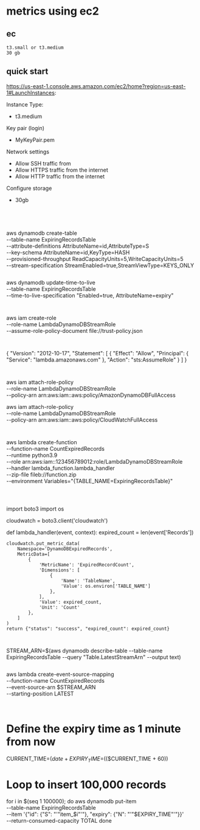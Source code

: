 # metrics using ec2
## ec

```
t3.small or t3.medium
30 gb
```


## quick start

https://us-east-1.console.aws.amazon.com/ec2/home?region=us-east-1#LaunchInstances:

Instance Type:
   - t3.medium

Key pair (login) 
   - MyKeyPair.pem

Network settings
  - Allow SSH traffic from
  - Allow HTTPS traffic from the internet
  - Allow HTTP traffic from the internet

Configure storage
  - 30gb
```




```
aws dynamodb create-table \
    --table-name ExpiringRecordsTable \
    --attribute-definitions AttributeName=id,AttributeType=S \
    --key-schema AttributeName=id,KeyType=HASH \
    --provisioned-throughput ReadCapacityUnits=5,WriteCapacityUnits=5 \
    --stream-specification StreamEnabled=true,StreamViewType=KEYS_ONLY
```

```
aws dynamodb update-time-to-live \
    --table-name ExpiringRecordsTable \
    --time-to-live-specification "Enabled=true, AttributeName=expiry"
```


```
aws iam create-role \
    --role-name LambdaDynamoDBStreamRole \
    --assume-role-policy-document file://trust-policy.json
```


```
{
    "Version": "2012-10-17",
    "Statement": [
        {
            "Effect": "Allow",
            "Principal": {
                "Service": "lambda.amazonaws.com"
            },
            "Action": "sts:AssumeRole"
        }
    ]
}
```


```
aws iam attach-role-policy \
    --role-name LambdaDynamoDBStreamRole \
    --policy-arn arn:aws:iam::aws:policy/AmazonDynamoDBFullAccess

aws iam attach-role-policy \
    --role-name LambdaDynamoDBStreamRole \
    --policy-arn arn:aws:iam::aws:policy/CloudWatchFullAccess
```


```
aws lambda create-function \
    --function-name CountExpiredRecords \
    --runtime python3.9 \
    --role arn:aws:iam::123456789012:role/LambdaDynamoDBStreamRole \
    --handler lambda_function.lambda_handler \
    --zip-file fileb://function.zip \
    --environment Variables="{TABLE_NAME=ExpiringRecordsTable}"
```



```
import boto3
import os

cloudwatch = boto3.client('cloudwatch')

def lambda_handler(event, context):
    expired_count = len(event['Records'])
    
    cloudwatch.put_metric_data(
        Namespace='DynamoDBExpiredRecords',
        MetricData=[
            {
                'MetricName': 'ExpiredRecordCount',
                'Dimensions': [
                    {
                        'Name': 'TableName',
                        'Value': os.environ['TABLE_NAME']
                    },
                ],
                'Value': expired_count,
                'Unit': 'Count'
            },
        ]
    )
    return {"status": "success", "expired_count": expired_count}
```


```
STREAM_ARN=$(aws dynamodb describe-table --table-name ExpiringRecordsTable --query "Table.LatestStreamArn" --output text)
```

```
aws lambda create-event-source-mapping \
    --function-name CountExpiredRecords \
    --event-source-arn $STREAM_ARN \
    --starting-position LATEST
```


```
# Define the expiry time as 1 minute from now
CURRENT_TIME=$(date +%s)
EXPIRY_TIME=$(($CURRENT_TIME + 60))

# Loop to insert 100,000 records
for i in $(seq 1 100000); do
    aws dynamodb put-item \
        --table-name ExpiringRecordsTable \
        --item '{"id": {"S": "'"item_$i"'"}, "expiry": {"N": "'"$EXPIRY_TIME"'"}}' \
        --return-consumed-capacity TOTAL
done
```
